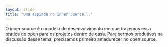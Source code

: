 ```yaml
---
layout: slide
title: "Uma espiada no Inner Source..."
---
```


O inner source é o modelo de desenvolvimento em que trazemos essa prática do open para os projetos dentro de casa. Para sermos produtivos na discussão desse tema, precisamos primeiro amadurecer no open source.
